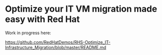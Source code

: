 # Optimize your IT VM migration made easy with Red Hat

Work in progress here:

https://github.com/RedHatDemos/RHS-Optimize_IT-Infrastructure_Migration/blob/master/README.md


